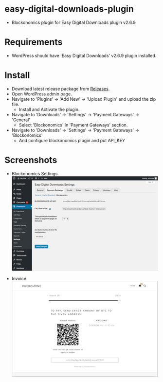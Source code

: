 # easy-digital-downloads-plugin
  * Blockonomics plugin for Easy Digital Downloads plugin v2.6.9
# Requirements
  * WordPress should have 'Easy Digital Downloads' v2.6.9 plugin installed.
# Install 
  * Download latest release package from [Releases](https://github.com/blockonomics/easy-digital-downloads-plugin/releases).
  * Open WordPress admin page.
  * Navigate to 'Plugins' -> 'Add New' -> 'Upload Plugin' and upload the zip file. 
	* Install and Activate the plugin.
  * Navigate to 'Downloads' -> 'Settings' -> 'Payment Gateways' -> 'General'
  	* Select 'Blockonomics' in 'Payment Gateways' section.
  * Navigate to 'Downloads' -> 'Settings' -> 'Payment Gateways' -> 'Blockonomics'
  	* And configure blockonomics plugin and put API_KEY
# Screenshots

  * Blockonomics Settings.
  ![](screenshots/screenshot_1.png) 

  * Invoice.
  ![](screenshots/screenshot_2.png) 
